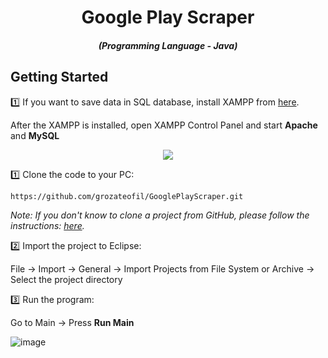 <div align="center" style="margin-top: 0;">
  <h1>Google Play Scraper</h1>
</div>
<em>
  <h5 align="center">(Programming Language - Java)</h5>
</em>

## Getting Started
1️⃣ If you want to save data in SQL database, install XAMPP from [here](https://www.apachefriends.org/download.html).

After the XAMPP is installed, open XAMPP Control Panel and start <b>Apache</b> and <b>MySQL</b>

<p align="center">
  <img src="[http://some_place.com/image.png](https://github.com/grozateofil/GooglePlayScraper/assets/61622781/a17b1d74-c487-4bf4-944a-9a676c199af1)" />
</p>

1️⃣ Clone the code to your PC:
```shell
https://github.com/grozateofil/GooglePlayScraper.git
```
*Note: If you don't know to clone a project from GitHub, please follow the instructions: [here](https://docs.github.com/en/repositories/creating-and-managing-repositories/cloning-a-repository).*

2️⃣ Import the project to Eclipse:

File -> Import -> General -> Import Projects from File System or Archive -> Select the project directory 

3️⃣ Run the program:

Go to Main -> Press <b>Run Main</b>

![image](https://github.com/grozateofil/GooglePlayScraper/assets/61622781/b632ac03-66a7-4fde-9037-360fd3e3c1f9)


